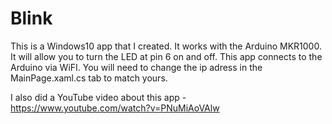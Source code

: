 # Blink

This is a Windows10 app that I created. It works with the Arduino MKR1000. It will allow you to turn the LED at pin 6 on and off. This app connects to the Arduino via WiFI. You will need to change the ip adress in the MainPage.xaml.cs tab to match yours.

I also did a YouTube video about this app - https://www.youtube.com/watch?v=PNuMiAoVAlw
